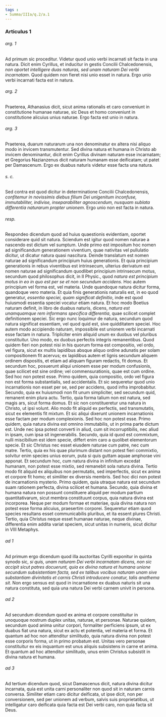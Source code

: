 ```yaml
---
tags : 
- Summa/IIIa/q.2/a.1
---
```


### Articulus 1

###### arg. 1
Ad primum sic proceditur. Videtur quod unio verbi incarnati sit facta in una natura. Dicit enim Cyrillus, et inducitur in gestis Concilii Chalcedonensis, *non oportet intelligere duas naturas, sed unam naturam Dei verbi incarnatam*. Quod quidem non fieret nisi unio esset in natura. Ergo unio verbi incarnati facta est in natura.

###### arg. 2
Praeterea, Athanasius dicit, sicut anima rationalis et caro conveniunt in constitutione humanae naturae, sic Deus et homo conveniunt in constitutione alicuius unius naturae. Ergo facta est unio in natura.

###### arg. 3
Praeterea, duarum naturarum una non denominatur ex altera nisi aliquo modo in invicem transmutentur. Sed divina natura et humana in Christo ab invicem denominantur, dicit enim Cyrillus divinam naturam esse incarnatam; et Gregorius Nazianzenus dicit naturam humanam esse deificatam; ut patet per Damascenum. Ergo ex duabus naturis videtur esse facta una natura.

###### s. c.
Sed contra est quod dicitur in determinatione Concilii Chalcedonensis, *confitemur in novissimis diebus filium Dei unigenitum inconfuse, immutabiliter, indivise, inseparabiliter agnoscendum, nusquam sublata differentia naturarum propter unionem*. Ergo unio non est facta in natura.

###### resp.
Respondeo dicendum quod ad huius quaestionis evidentiam, oportet considerare quid sit natura. Sciendum est igitur quod nomen naturae a nascendo est dictum vel sumptum. Unde primo est impositum hoc nomen ad significandum generationem viventium, quae nativitas vel pullulatio dicitur, ut dicatur natura quasi nascitura. Deinde translatum est nomen naturae ad significandum principium huius generationis. Et quia principium generationis in rebus viventibus est intrinsecum, ulterius derivatum est nomen naturae ad significandum quodlibet principium intrinsecum motus, secundum quod philosophus dicit, in II Physic., quod *natura est principium motus in eo in quo est per se et non secundum accidens*. Hoc autem principium vel forma est, vel materia. Unde quandoque natura dicitur forma, quandoque vero materia. Et quia finis generationis naturalis est, in eo quod generatur, *essentia speciei, quam significat definitio*, inde est quod huiusmodi essentia speciei vocatur etiam natura. Et hoc modo Boetius naturam definit, in libro de duabus naturis, dicens, *natura est unamquamque rem informans specifica differentia*, quae scilicet complet definitionem speciei. Sic ergo nunc loquimur de natura, secundum quod natura significat essentiam, vel quod quid est, sive quidditatem speciei. Hoc autem modo accipiendo naturam, impossibile est unionem verbi incarnati esse factam in natura. Tripliciter enim aliquid unum ex duobus vel pluribus constituitur. Uno modo, ex duobus perfectis integris remanentibus. Quod quidem fieri non potest nisi in his quorum forma est compositio, vel ordo, vel figura, sicut ex multis lapidibus absque aliquo ordine adunatis per solam compositionem fit acervus; ex lapidibus autem et lignis secundum aliquem ordinem dispositis, et etiam ad aliquam figuram redactis, fit domus. Et secundum hoc, posuerunt aliqui unionem esse per modum confusionis, quae scilicet est sine ordine; vel commensurationis, quae est cum ordine. Sed hoc non potest esse. Primo quidem, quia compositio, ordo vel figura non est forma substantialis, sed accidentalis. Et sic sequeretur quod unio incarnationis non esset per se, sed per accidens, quod infra improbabitur. Secundo, quia ex huiusmodi non fit unum simpliciter, sed secundum quid, remanent enim plura actu. Tertio, quia forma talium non est natura, sed magis ars, sicut forma domus. Et sic non constitueretur una natura in Christo, ut ipsi volunt. Alio modo fit aliquid ex perfectis, sed transmutatis, sicut ex elementis fit mixtum. Et sic aliqui dixerunt unionem incarnationis esse factam per modum complexionis. Sed hoc non potest esse. Primo quidem, quia natura divina est omnino immutabilis, ut in prima parte dictum est. Unde nec ipsa potest converti in aliud, cum sit incorruptibilis, nec aliud in ipsam, cum ipsa sit ingenerabilis. Secundo, quia id quod est commixtum, nulli miscibilium est idem specie, differt enim caro a quolibet elementorum specie. Et sic Christus nec esset eiusdem naturae cum patre, nec cum matre. Tertio, quia ex his quae plurimum distant non potest fieri commixtio, solvitur enim species unius eorum, puta si quis guttam aquae amphorae vini apponat. Et secundum hoc, cum natura divina in infinitum excedat humanam, non potest esse mixtio, sed remanebit sola natura divina. Tertio modo fit aliquid ex aliquibus non permutatis, sed imperfectis, sicut ex anima et corpore fit homo; et similiter ex diversis membris. Sed hoc dici non potest de incarnationis mysterio. Primo quidem, quia utraque natura est secundum suam rationem perfecta, divina scilicet et humana. Secundo, quia divina et humana natura non possunt constituere aliquid per modum partium quantitativarum, sicut membra constituunt corpus, quia natura divina est incorporea. Neque per modum formae et materiae, quia divina natura non potest esse forma alicuius, praesertim corporei. Sequeretur etiam quod species resultans esset communicabilis pluribus, et ita essent plures Christi. Tertio, quia Christus neque esset humanae naturae, neque divinae, differentia enim addita variat speciem, sicut unitas in numeris, sicut dicitur in VIII Metaphys.

###### ad 1
Ad primum ergo dicendum quod illa auctoritas Cyrilli exponitur in quinta synodo sic, *si quis, unam naturam Dei verbi incarnatam dicens, non sic accipit sicut patres docuerunt, quia ex divina natura et humana unione secundum subsistentiam facta, sed ex talibus vocibus naturam unam sive substantiam divinitatis et carnis Christi introducere conatur, talis anathema sit*. Non ergo sensus est quod in incarnatione ex duabus naturis sit una natura constituta, sed quia una natura Dei verbi carnem univit in persona.

###### ad 2
Ad secundum dicendum quod ex anima et corpore constituitur in unoquoque nostrum duplex unitas, naturae, et personae. Naturae quidem, secundum quod anima unitur corpori, formaliter perficiens ipsum, ut ex duabus fiat una natura, sicut ex actu et potentia, vel materia et forma. Et quantum ad hoc non attenditur similitudo, quia natura divina non potest esse corporis forma, ut in primo probatum est. Unitas vero personae constituitur ex eis inquantum est unus aliquis subsistens in carne et anima. Et quantum ad hoc attenditur similitudo, unus enim Christus subsistit in divina natura et humana.

###### ad 3
Ad tertium dicendum quod, sicut Damascenus dicit, natura divina dicitur incarnata, quia est unita carni personaliter non quod sit in naturam carnis conversa. Similiter etiam caro dicitur deificata, ut ipse dicit, non per conversionem, sed per unionem ad verbum, salvis suis proprietatibus, ut intelligatur caro deificata quia facta est Dei verbi caro, non quia facta sit Deus.


